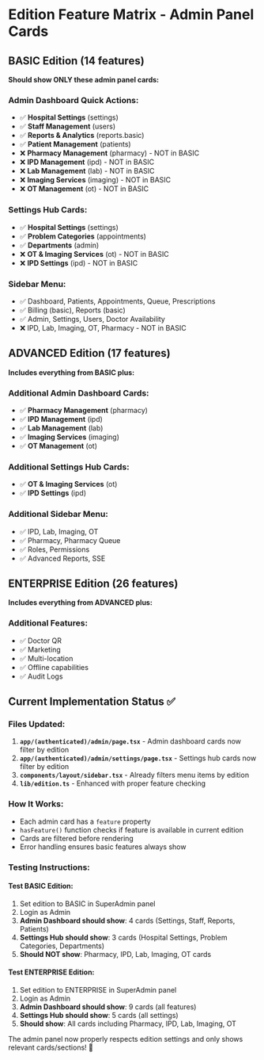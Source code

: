 # Edition Feature Matrix - Admin Panel Cards

## BASIC Edition (14 features)
**Should show ONLY these admin panel cards:**

### Admin Dashboard Quick Actions:
- ✅ **Hospital Settings** (settings)
- ✅ **Staff Management** (users) 
- ✅ **Reports & Analytics** (reports.basic)
- ✅ **Patient Management** (patients)
- ❌ **Pharmacy Management** (pharmacy) - NOT in BASIC
- ❌ **IPD Management** (ipd) - NOT in BASIC
- ❌ **Lab Management** (lab) - NOT in BASIC
- ❌ **Imaging Services** (imaging) - NOT in BASIC
- ❌ **OT Management** (ot) - NOT in BASIC

### Settings Hub Cards:
- ✅ **Hospital Settings** (settings)
- ✅ **Problem Categories** (appointments)
- ✅ **Departments** (admin)
- ❌ **OT & Imaging Services** (ot) - NOT in BASIC
- ❌ **IPD Settings** (ipd) - NOT in BASIC

### Sidebar Menu:
- ✅ Dashboard, Patients, Appointments, Queue, Prescriptions
- ✅ Billing (basic), Reports (basic)
- ✅ Admin, Settings, Users, Doctor Availability
- ❌ IPD, Lab, Imaging, OT, Pharmacy - NOT in BASIC

## ADVANCED Edition (17 features)
**Includes everything from BASIC plus:**

### Additional Admin Dashboard Cards:
- ✅ **Pharmacy Management** (pharmacy)
- ✅ **IPD Management** (ipd)
- ✅ **Lab Management** (lab)
- ✅ **Imaging Services** (imaging)
- ✅ **OT Management** (ot)

### Additional Settings Hub Cards:
- ✅ **OT & Imaging Services** (ot)
- ✅ **IPD Settings** (ipd)

### Additional Sidebar Menu:
- ✅ IPD, Lab, Imaging, OT
- ✅ Pharmacy, Pharmacy Queue
- ✅ Roles, Permissions
- ✅ Advanced Reports, SSE

## ENTERPRISE Edition (26 features)
**Includes everything from ADVANCED plus:**

### Additional Features:
- ✅ Doctor QR
- ✅ Marketing
- ✅ Multi-location
- ✅ Offline capabilities
- ✅ Audit Logs

## Current Implementation Status ✅

### Files Updated:
1. **`app/(authenticated)/admin/page.tsx`** - Admin dashboard cards now filter by edition
2. **`app/(authenticated)/admin/settings/page.tsx`** - Settings hub cards now filter by edition
3. **`components/layout/sidebar.tsx`** - Already filters menu items by edition
4. **`lib/edition.ts`** - Enhanced with proper feature checking

### How It Works:
- Each admin card has a `feature` property
- `hasFeature()` function checks if feature is available in current edition
- Cards are filtered before rendering
- Error handling ensures basic features always show

### Testing Instructions:

#### Test BASIC Edition:
1. Set edition to BASIC in SuperAdmin panel
2. Login as Admin
3. **Admin Dashboard should show**: 4 cards (Settings, Staff, Reports, Patients)
4. **Settings Hub should show**: 3 cards (Hospital Settings, Problem Categories, Departments)
5. **Should NOT show**: Pharmacy, IPD, Lab, Imaging, OT cards

#### Test ENTERPRISE Edition:
1. Set edition to ENTERPRISE in SuperAdmin panel
2. Login as Admin  
3. **Admin Dashboard should show**: 9 cards (all features)
4. **Settings Hub should show**: 5 cards (all settings)
5. **Should show**: All cards including Pharmacy, IPD, Lab, Imaging, OT

The admin panel now properly respects edition settings and only shows relevant cards/sections! 🎉
